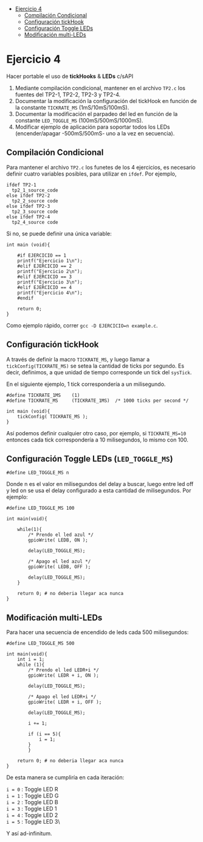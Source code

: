 
- [Ejercicio 4](#ejercicio-4)
  - [Compilación Condicional](#compilación-condicional)
  - [Configuración tickHook](#configuración-tickhook)
  - [Configuración Toggle LEDs](#configuración-toggle-leds)
  - [Modificación multi-LEDs](#modificación-multi-LEDs)

# Ejercicio 4

Hacer portable el uso de **tickHooks** & **LEDs** c/sAPI
  1. Mediante compilación condicional, mantener en el archivo `TP2.c` los fuentes del TP2-1, TP2-2, TP2-3 y TP2-4.
  2. Documentar la modificación la configuración del tickHook en función de la constante `TICKRATE_MS` (1mS/10mS/100mS).
  3. Documentar la modificación el parpadeo del led en función de la constante `LED_TOGGLE_MS` (100mS/500mS/1000mS).
  4. Modificar ejemplo de aplicación para soportar todos los LEDs (encender/apagar -500mS/500mS- uno a la vez en secuencia).

<a name="compilación-condicional"></a>
## Compilación Condicional

Para mantener el archivo `TP2.c` los funetes de los 4 ejercicios, es necesario definir cuatro variables posibles, para utilizar en `ifdef`. Por ejemplo, 

```{c}
ifdef TP2-1
  tp2_1_source_code
else ifdef TP2-2
  tp2_2_source code
else ifdef TP2-3
  tp2_3_source code
else ifdef TP2-4
  tp2_4_source code
```

Si no, se puede definir una única variable:
```{c}
int main (void){

    #if EJERCICIO == 1
    printf("Ejercicio 1\n");
    #elif EJERCICIO == 2
    printf("Ejercicio 2\n");
    #elif EJERCICIO == 3
    printf("Ejercicio 3\n");
    #elif EJERCICIO == 4
    printf("Ejercicio 4\n");
    #endif

    return 0;
}
```
Como ejemplo rápido, correr `gcc -D EJERCICIO=n example.c`.

<a name="configuración-tickhook"></a>
## Configuración tickHook

A través de definir la macro `TICKRATE_MS`, y luego llamar a `tickConfig(TICKRATE_MS)` se setea la cantidad de ticks por segundo. Es decir, definimos, a que unidad de tiempo corresponde un tick del `sysTick`.

En el siguiente ejemplo, 1 tick correspondería a un milisegundo.

```{c}
#define TICKRATE_1MS	(1)	
#define TICKRATE_MS		(TICKRATE_1MS)	/* 1000 ticks per second */

int main (void){
    tickConfig( TICKRATE_MS );
}

```

Así podemos definir cualquier otro caso, por ejemplo, si `TICKRATE_MS=10` entonces cada tick correspondería a 10 milisegundos, lo mismo con 100.

## Configuración Toggle LEDs (`LED_TOGGLE_MS`)

`#define LED_TOGGLE_MS n`

Donde n es el valor en milisegundos del delay a buscar, luego entre led off y led on se usa el delay configurado a esta cantidad de milisegundos. Por ejemplo:

```{c}
#define LED_TOGGLE_MS 100

int main(void){
    
    while(1){
        /* Prendo el led azul */
        gpioWrite( LEDB, ON );

        delay(LED_TOGGLE_MS);

        /* Apago el led azul */
        gpioWrite( LEDB, OFF );

        delay(LED_TOGGLE_MS);
    }

    return 0; # no deberia llegar aca nunca
}
```

## Modificación multi-LEDs

Para hacer una secuencia de encendido de leds cada 500 milisegundos:

```{c}
#define LED_TOGGLE_MS 500

int main(void){
    int i = 1;
    while (1){
        /* Prendo el led LEDR+i */
        gpioWrite( LEDR + i, ON );

        delay(LED_TOGGLE_MS);

        /* Apago el led LEDR+i */
        gpioWrite( LEDR + i, OFF );

        delay(LED_TOGGLE_MS);

        i += 1;

        if (i == 5){
            i = 1;
        }
        }

    return 0; # no deberia llegar aca nunca
}
```
De esta manera se cumpliría en cada iteración:

`i = 0` : Toggle LED R\
`i = 1` : Toggle LED G\
`i = 2` : Toggle LED B\
`i = 3` : Toggle LED 1\
`i = 4` : Toggle LED 2\
`i = 5` : Toggle LED 3\

Y así ad-infinitum.
 